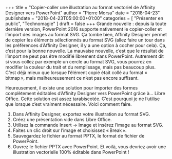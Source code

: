 +++
title       = "Copier-coller une illustration au format vectoriel de Affinity Designer vers PowerPoint"
author      = "Pierre Morsa"
date        = "2018-04-23"
publishdate = "2018-04-23T05:00:00+01:00" 
categories  = [ "Présenter en public", "Technomagie" ]
draft       = false
+++
Grande nouvelle : depuis la toute dernière version, PowerPoint 2016 supporte nativement le copier-coller et l’import des images au format SVG. Ça tombe bien, Affinity Designer permet de copier les éléments sélectionnés au format SVG (allez faire un tour dans les préférences d’Affinity Designer, il y a une option à cocher pour cela). Ça, c’est pour la bonne nouvelle. La mauvaise nouvelle, c’est que le résultat de l’import ne peut pas être modifié librement dans PowerPoint. Autrement dit si vous collez par exemple un cercle au format SVG, vous pourrez en modifier la couleur du trait et du remplissage, mais pas beaucoup plus. C’est déjà mieux que lorsque l’élément copié était collé au format « bitmap », mais malheureusement ce n’est pas encore suffisant.

Heureusement, il existe une solution pour importer des formes complètement éditables d’Affinity Designer vers PowerPoint grâce à... Libre Office. Cette solution est assez tarabiscotée. C’est pourquoi je ne l’utilise que lorsque c’est vraiment nécessaire. Voici comment faire.

1. Dans Affinity Designer, exportez votre illustration au format SVG.
2. Créez une présentation vide dans Libre Office.
3. Utilisez la commande Insert → Image et insérez l’image au format SVG.
4. Faites un clic droit sur l’image et choisissez « Break ».
5. Sauvegardez le fichier au format PPTX, le format de fichier de PowerPoint.
6. Ouvrez le fichier PPTX avec PowerPoint. Et voilà, vous devriez avoir une illustration vectorielle 100% éditable dans PowerPoint !

